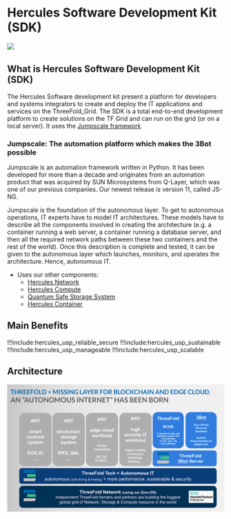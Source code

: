 # Hercules Software Development Kit (SDK)

![](img/bh1.png)

## What is Hercules Software Development Kit (SDK)

The Hercules Software development kit present a platform for developers and systems integrators to create and deploy the IT applications and services on the ThreeFold_Grid. The SDK is a total end-to-end development platform to create solutions on the TF Grid and can run on the grid (or on a local server). It uses the [Jumpscale framework](https://github.com/threefoldtech/js-ng)

### Jumpscale: The automation platform which makes the 3Bot possible

Jumpscale is an automation framework written in Python. It has been developed for more than a decade and originates from an automation product that was acquired by SUN Microsystems from Q-Layer, which was one of our previous companies. Our newest release is version 11, called JS-NG.

Jumpscale is the foundation of the autonomous layer. To get to autonomous operations, IT experts have to model IT architectures. These models have to describe all the components involved in creating the architecture (e.g. a container running a web server, a container running a database server, and then all the required network paths between these two containers and the rest of the world). Once this description is complete and tested, it can be given to the autonomous layer which launches, monitors, and operates the architecture. Hence, autonomous IT.

- Uses our other components:
  - [Hercules Network](hercules_network)
  - [Hercules Compute](hercules_compute)
  - [Quantum Safe Storage System](hercules_storage)
  - [Hercules Container](hercules_containers)

## Main Benefits

!!!include:hercules_usp_reliable_secure
!!!include:hercules_usp_sustainable
!!!include:hercules_usp_manageable
!!!include:hercules_usp_scalable

## Architecture

<!-- Insert diagram describing architecture -->

<!-- create specific  image -->

![](img/bh3.png)
